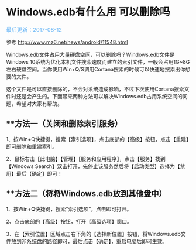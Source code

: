 # Windows.edb有什么用 可以删除吗

<span style="color:rgb(100,180,246);font-size:11pt">最后更新：2017-08-12</span>

参考 http://www.mz6.net/news/android/11548.html

Windows.edb文件占用大量硬盘空间，可以删除吗？Windows.edb文件是Windows 10系统为优化本机文件搜索速度而建立的索引文件，一般会占用1G~8G左右硬盘空间。当你使用Win+Q/S调用Cortana搜索的时候可以快速地搜索出你想要的文件。

这个文件是可以直接删除的，不会对系统造成影响，不过下次使用Cortana搜索文件时还是会产生的。下面带来两种方法可以解决Windows.edb占用系统空间的问题，希望对大家有帮助。

## **方法一（关闭和删除索引服务）

1、按Win+Q快捷键，搜索【索引选项】，点击底部的【高级】按钮，点击【重建】即可删除和重建索引。

2、鼠标右击【此电脑】【管理】【服务和应用程序】，点击【服务】找到【Windows Search】双击打开，先停止该服务然后将【启动类型】选择为【禁用】最后【确定】即可！

## **方法二（将将Windows.edb放到其他盘中）

1、按Win+Q快捷键，搜索“索引选项”，点击即可打开。

2、点击底部的【高级】按钮，打开【高级选项】窗口。

3、在【索引位置】区域点击右下角的【选择新位置】按钮，将Windows.edb文件放到非系统盘的路径即可，最后点击【确定】，重启电脑后即可生效。
